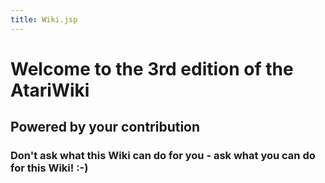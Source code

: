 ```yaml
---
title: Wiki.jsp
---
```

# Welcome to the 3rd edition of the AtariWiki  
  
## Powered by your contribution  
  
### Don't ask what this Wiki can do for you - ask what you can do for this Wiki! :-)  
